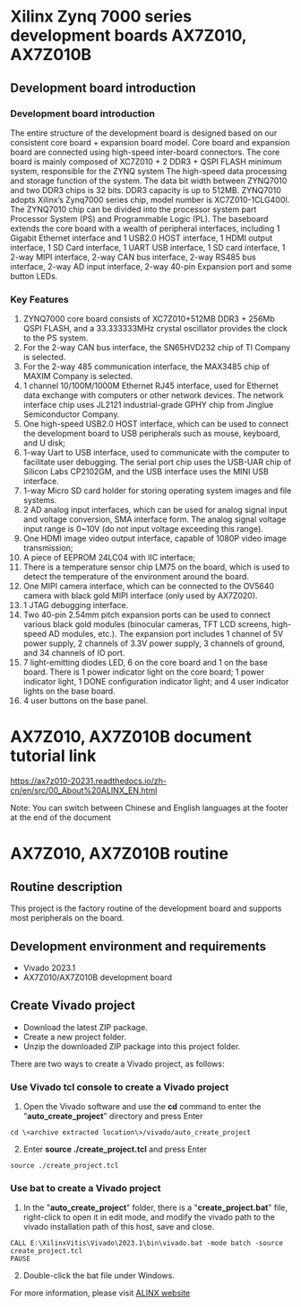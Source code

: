 # Xilinx Zynq 7000 series development boards AX7Z010, AX7Z010B
## Development board introduction
### Development board introduction
The entire structure of the development board is designed based on our consistent core board + expansion board model. Core board and expansion board
are connected using high-speed inter-board connectors.
The core board is mainly composed of XC7Z010 + 2 DDR3 + QSPI FLASH minimum system, responsible for the ZYNQ system
The high-speed data processing and storage function of the system. The data bit width between ZYNQ7010 and two DDR3 chips is 32 bits.
DDR3 capacity is up to 512MB. ZYNQ7010 adopts Xilinx’s Zynq7000 series chip, model number is
XC7Z010-1CLG400I. The ZYNQ7010 chip can be divided into the processor system part Processor System (PS) and
Programmable Logic (PL).
The baseboard extends the core board with a wealth of peripheral interfaces, including 1 Gigabit Ethernet interface and 1 USB2.0 HOST
interface, 1 HDMI output interface, 1 SD Card interface, 1 UART USB interface, 1 SD card interface, 1
2-way MIPI interface, 2-way CAN bus interface, 2-way RS485 bus interface, 2-way AD input interface, 2-way 40-pin
Expansion port and some button LEDs.
### Key Features
1. ZYNQ7000 core board consists of XC7Z010+512MB DDR3 + 256Mb QSPI FLASH, and a 33.333333MHz crystal oscillator provides the clock to the PS system.
2. For the 2-way CAN bus interface, the SN65HVD232 chip of TI Company is selected.
3. For the 2-way 485 communication interface, the MAX3485 chip of MAXIM Company is selected.
4. 1 channel 10/100M/1000M Ethernet RJ45 interface, used for Ethernet data exchange with computers or other network devices. The network interface chip uses JL2121 industrial-grade GPHY chip from Jinglue Semiconductor Company.
5. One high-speed USB2.0 HOST interface, which can be used to connect the development board to USB peripherals such as mouse, keyboard, and U disk;
6. 1-way Uart to USB interface, used to communicate with the computer to facilitate user debugging. The serial port chip uses the USB-UAR chip of Silicon Labs CP2102GM, and the USB interface uses the MINI USB interface.
7. 1-way Micro SD card holder for storing operating system images and file systems.
8. 2 AD analog input interfaces, which can be used for analog signal input and voltage conversion, SMA interface form. The analog signal voltage input range is 0~10V (do not input voltage exceeding this range).
9. One HDMI image video output interface, capable of 1080P video image transmission;
10. A piece of EEPROM 24LC04 with IIC interface;
11. There is a temperature sensor chip LM75 on the board, which is used to detect the temperature of the environment around the board.
12. One MIPI camera interface, which can be connected to the OV5640 camera with black gold MIPI interface (only used by AX7Z020).
13. 1 JTAG debugging interface.
14. Two 40-pin 2.54mm pitch expansion ports can be used to connect various black gold modules (binocular cameras, TFT LCD screens, high-speed AD modules, etc.). The expansion port includes 1 channel of 5V power supply, 2 channels of 3.3V power supply, 3 channels of ground, and 34 channels of IO port.
15. 7 light-emitting diodes LED, 6 on the core board and 1 on the base board. There is 1 power indicator light on the core board; 1 power indicator light, 1 DONE configuration indicator light; and 4 user indicator lights on the base board.
16. 4 user buttons on the base panel.

# AX7Z010, AX7Z010B document tutorial link
https://ax7z010-20231.readthedocs.io/zh-cn/en/src/00_About%20ALINX_EN.html

 Note: You can switch between Chinese and English languages at the footer at the end of the document

# AX7Z010, AX7Z010B routine
## Routine description
This project is the factory routine of the development board and supports most peripherals on the board.
## Development environment and requirements
* Vivado 2023.1
* AX7Z010/AX7Z010B development board
## Create Vivado project
* Download the latest ZIP package.
* Create a new project folder.
* Unzip the downloaded ZIP package into this project folder.


There are two ways to create a Vivado project, as follows:
### Use Vivado tcl console to create a Vivado project
1. Open the Vivado software and use the **cd** command to enter the "**auto_create_project**" directory and press Enter
```
cd \<archive extracted location\>/vivado/auto_create_project
```
2. Enter **source ./create_project.tcl** and press Enter
```
source ./create_project.tcl
```

### Use bat to create a Vivado project
1. In the "**auto_create_project**" folder, there is a "**create_project.bat**" file, right-click to open it in edit mode, and modify the vivado path to the vivado installation path of this host, save and close.
```
CALL E:\XilinxVitis\Vivado\2023.1\bin\vivado.bat -mode batch -source create_project.tcl
PAUSE
```
2. Double-click the bat file under Windows.


For more information, please visit [ALINX website](https://www.alinx.com)
